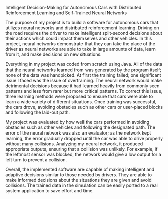 
Intelligent Decision-Making for Autonomous Cars with Distributed Reinforcement Learning and Self-Trained Neural Networks

 The purpose of my project is to build a software for autonomous cars that utilizes neural networks and distributed reinforcement learning. Driving on the road requires the driver to make intelligent split-second decisions about their actions which could impact themselves and other vehicles. In this project, neural networks demonstrate that they can take the place of the driver as neural networks are able to take in large amounts of data, learn from it, and make decisions on new situations.
 
  Everything in my project was coded from scratch using Java. All of the data that the neural networks learned from was generated by the program itself; none of the data was handpicked. At first the training failed; one significant issue I faced was the issue of overtraining. The neural network would make detrimental decisions because it had learned heavily from commonly seen patterns and less from rarer but more critical patterns. To correct this issue, three learning methods were proposed to ensure that cars were able to learn a wide variety of different situations. Once training was successful, the cars drove, avoiding obstacles such as other cars or user-placed blocks and following the laid-out path.
  
  My project was evaluated by how well the cars performed in avoiding obstacles such as other vehicles and following the designated path. The error of the neural network was also an evaluator; as the network kept learning, the error gradually dropped until the car was able to drive properly without many collisions. Analyzing my neural network, it produced appropriate outputs, ensuring that a collision was unlikely. For example, if the leftmost sensor was blocked, the network would give a low output for a left turn to prevent a collision.
  
  Overall, the implemented software are capable of making intelligent and adaptive decisions similar to those needed by drivers. They are able to make informed decisions about the situations they are given and avoid collisions. The trained data in the simulation can be easily ported to a real system application to save effort and time.
  
